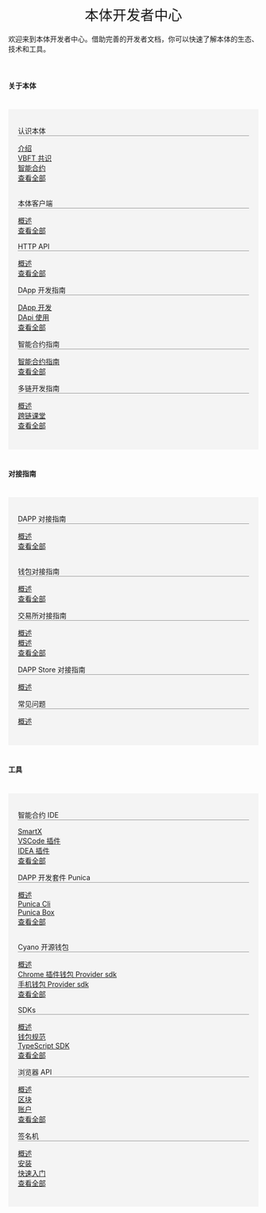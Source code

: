 <!DOCTYPE html>
<html>
  <head>
    <meta charset="utf-8">
    <meta name="viewport" content="width=device-width,initial-scale=1.0">
    <title>docs_homepage</title>
<link href="https://cdn.bootcss.com/twitter-bootstrap/4.2.1/css/bootstrap.min.css" rel="stylesheet">

  </head>
  <style scoped >
  h1, h2 {
    font-weight: normal;
  }
  ul {
    /* list-style-type: none; */
    padding: 0;
    text-align: left;
  }
  li {
    display: block;
    margin: 0;

  }
  ul a {
      font-size:22px;
  font-family:SourceSansPro-Regular;
  font-weight:400;
  color:rgba(110,111,112,1);
  position: relative;
  padding-left: 10px;
  }

  li a::before {
    content: '';
    width:4px;
    height:4px;
    border-radius: 50%;
    background:#000000;
    position: absolute;
      /* display: block; */
      left: 0;
      top: 15px;
  }

  .content-title {
    font-size:22px;
    font-family:SourceSansPro-Bold;
    font-weight:bold;
    color:rgba(0,0,0,1);
    padding-bottom: 10px;
    border-bottom: 1px solid #979797;
    text-align:left;
    margin-bottom:10px;
  }

  .content-container {
    margin:40px 120px;
    padding:40px 30px;
    background:rgba(245,247,247,1);
  }

  .content-container .content-row:first-child {
    margin-bottom: 40px;
  }

  @media screen and (max-width:576px) {
     .content-container {
        margin:40px 20px;
    }
  }

  </style>
  <body>
  <h1 align="center">本体开发者中心</h1>
  <div >欢迎来到本体开发者中心。借助完善的开发者文档，你可以快速了解本体的生态、技术和工具。</div>
    <div ></br></br>
      <h4>关于本体</h4>
      <div class="content-container" style="background-color: #f4f4f4;padding: 1.2rem 1.2rem 2.4rem;margin: 2.4rem 0;" >
          <div class="row content-row">
            <div class="col-sm-4 col-xs-12">
                <p class="content-title" style="border-bottom: 1px solid #979797;">认识本体</p>
                  <div>
                      <div>
                          <a href="#/docs-cn/introduction/01-introduction">介绍</a>
                      </div>
                  </div>
                  <div>
                      <div>
                          <a href="#/docs-cn/introduction/02-VBFT">VBFT 共识</a>
                      </div>
                  </div>
                  <div>
                      <div>
                          <a href="#/docs-cn/introduction/03-smart-contract">智能合约</a>
                      </div>
                  </div>
                  <div>
                      <div>
                          <a href="#/docs-cn/introduction/01-introduction">查看全部</a>
                      </div>
                  </div></br>
            </div>
            <div class="col-sm-4 col-xs-12">
                <p class="content-title" style="border-bottom: 1px solid #979797;">本体客户端</p>
                  <div>
                      <div>
                          <a href="#/docs-cn/ontology-cli/00-overview">概述</a>
                      </div>
                  </div>
                  <div>
                      <div>
                          <a href="#/docs-cn/ontology-cli/00-overview">查看全部</a>
                      </div>
                  </div>
            </div>
            <div class="col-sm-4 col-xs-12">
                <p class="content-title" style="border-bottom: 1px solid #979797;">HTTP API</p>
                  <div>
                      <div>
                          <a href="#/docs-cn/ontology-cli/04-interface-specification">概述</a>
                      </div>
                  </div>
                  <div>
                      <div>
                          <a href="#/docs-cn/ontology-cli/04-interface-specification">查看全部</a>
                      </div>
                  </div>
            </div>
            <div class="col-sm-4 col-xs-12">
                <p class="content-title" style="border-bottom: 1px solid #979797;">DApp 开发指南</p>
                  <div>
                      <div>
                          <a href="#/docs-cn/QuickGuide/00-dapp_development">DApp 开发</a>
                      </div>
                  </div>
                  <div>
                      <div>
                          <a href="#/docs-cn/QuickGuide/00-dapp_development?id=%E4%BD%BF%E7%94%A8-dapi">DApi 使用</a>
                      </div>
                  </div>
                  <div>
                      <div>
                          <a href="#/docs-cn/QuickGuide/00-dapp_development">查看全部</a>
                      </div>
                  </div>
            </div>
            <div class="col-sm-4 col-xs-12">
                <p class="content-title" style="border-bottom: 1px solid #979797;">智能合约指南</p>
                  <div>
                      <div>
                          <a href="#/docs-cn/smartcontract/01-started">智能合约指南</a>
                      </div>
                  </div>
                  <div>
                      <div>
                          <a href="#/docs-cn/smartcontract/01-started">查看全部</a>
                      </div>
                  </div>
            </div>
            <div class="col-sm-4 col-xs-12">
                <p class="content-title" style="border-bottom: 1px solid #979797;">多链开发指南</p>
                  <div>
                      <div>
                          <a href="#/docs-cn/multichain/overview">概述</a>
                      </div>
                  </div>
                  <div>
                      <div>
                          <a href="#/docs-cn/multichain/tutorials">跨链课堂</a>
                      </div>
                  </div> 
                  <div>
                      <div>
                          <a href="#/docs-cn/multichain/overview">查看全部</a>
                      </div>
                  </div>
            </div>
          </div>
      </div>
      <h4>对接指南</h4>
      <div class="content-container" style="background-color: #f4f4f4;padding: 1.2rem 1.2rem 2.4rem;margin: 2.4rem 0;">
          <div class="row content-row">
            <div class="col-sm-4 col-xs-12">
                <p class="content-title"  style="border-bottom: 1px solid #979797;">DAPP 对接指南</p>
                  <div>
                      <div>
                          <a href="#/docs-cn/dApp-Integration/00-dapp_integration">概述</a>
                      </div>
                  </div>
                  <div>
                      <div>
                          <a href="#/docs-cn/dApp-Integration/00-dapp_integration">查看全部</a>
                      </div>
                  </div></br>
            </div>
            <div class="col-sm-4 col-xs-12">
                <p class="content-title"  style="border-bottom: 1px solid #979797;">钱包对接指南</p>
                  <div>
                      <div>
                          <a href="#/docs-cn/Wallet-Integration/00-wallet_integration">概述</a>
                      </div>
                  </div>
                  <div>
                      <div>
                          <a href="#/docs-cn/Wallet-Integration/00-wallet_integration">查看全部</a>
                      </div>
                  </div>
            </div>
            <div class="col-sm-4 col-xs-12">
                <p class="content-title" style="border-bottom: 1px solid #979797;">交易所对接指南</p>
                  <div>
                      <div>
                          <a href="#/docs-cn/exchange-API/00-overview">概述</a>
                      </div>
                  </div>
                  <div>
                      <div>
                          <a href="#/docs-cn/exchange-API/Ontology-%E4%BA%A4%E6%98%93%E6%89%80%E5%AF%B9%E6%8E%A5%E6%96%87%E6%A1%A3">概述</a>
                      </div>
                  </div>
                  <div>
                      <div>
                          <a href="#/docs-cn/exchange-API/Ontology-%E4%BA%A4%E6%98%93%E6%89%80%E5%AF%B9%E6%8E%A5%E6%96%87%E6%A1%A3">查看全部</a>
                      </div>
                  </div>
            </div>
            <div class="col-sm-4 col-xs-12">
                <p class="content-title" style="border-bottom: 1px solid #979797;">DAPP Store 对接指南</p>
                  <div>
                      <div>
                          <a href="#/docs-cn/dapps/overview">概述</a>
                      </div>
                  </div>
            </div>
            <div class="col-sm-4 col-xs-12">
                <p class="content-title" style="border-bottom: 1px solid #979797;">常见问题</p >
                <div>
                    <div>
                        <a href="#/docs-cn/faq/overview">概述</a>
                    </div>
                </div>
            </div>
          </div>
      </div>
      <h4>工具</h4>
      <div class="content-container" style="background-color: #f4f4f4;padding: 1.2rem 1.2rem 2.4rem;margin: 2.4rem 0;">
          <div class="row content-row">
            <div class="col-sm-4 col-xs-12">
                <p class="content-title"  style="border-bottom: 1px solid #979797;">智能合约 IDE</p>
                  <div>
                      <div>
                          <a href="#/docs-cn/SmartX/getting-started">SmartX</a>
                      </div>
                  </div>
                  <div>
                      <div>
                          <a href="#/docs-cn/Punica/sc-extension">VSCode 插件</a>
                      </div>
                  </div>
                  <div>
                      <div>
                          <a href="#/docs-cn/Punica/sc-idea-extension">IDEA 插件</a>
                      </div>
                  </div>
                  <div>
                      <div>
                          <a href="#/docs-cn/SmartX/getting-started">查看全部</a>
                      </div>
                  </div>
            </div>
            <div class="col-sm-4 col-xs-12">
                <p class="content-title"  style="border-bottom: 1px solid #979797;">DAPP 开发套件 Punica</p>
                  <div>
                      <div>
                          <a href="#/docs-cn/Punica/punica">概述</a>
                      </div>
                  </div>
                  <div>
                      <div>
                          <a href="#/docs-cn/Punica/punica-cli">Punica Cli</a>
                      </div>
                  </div>
                  <div>
                      <div>
                          <a href="#/docs-cn/Punica/punica-box">Punica Box</a>
                      </div>
                  </div>
                  <div>
                      <div>
                          <a href="#/docs-cn/Punica/punica">查看全部</a>
                      </div>
                  </div></br>
            </div>
            <div class="col-sm-4 col-xs-12">
                <p class="content-title"  style="border-bottom: 1px solid #979797;">Cyano 开源钱包</p>
                  <div>
                      <div>
                          <a href="#/docs-cn/cyano/00-overview">概述</a>
                      </div>
                  </div>
                  <div>
                      <div>
                          <a href="#/docs-cn/cyano/01-chrome-wallet">Chrome 插件钱包 Provider sdk</a>
                      </div>
                  </div>
                  <div>
                      <div>
                          <a href="#/docs-cn/cyano/02-mobile-provider">手机钱包 Provider sdk</a>
                      </div>
                  </div>
                  <div>
                      <div>
                          <a href="#/docs-cn/cyano/00-overview">查看全部</a>
                      </div>
                  </div>
            </div>
            <div class="col-sm-4 col-xs-12">
                <p class="content-title"  style="border-bottom: 1px solid #979797;">SDKs</p>
                  <div>
                      <div>
                          <a href="#/docs-cn/SDKs/00-overview">概述</a>
                      </div>
                  </div>
                  <div>
                      <div>
                          <a href="#/docs-cn/SDKs/wallet-file-specification">钱包规范</a>
                      </div>
                  </div>
                  <div>
                      <div>
                          <a href="#/docs-cn/SDKs/04-ts-sdk">TypeScript SDK</a>
                      </div>
                  </div>
                  <div>
                      <div>
                          <a href="#/docs-cn/SDKs/00-overview">查看全部</a>
                      </div>
                  </div>
            </div>
            <div class="col-sm-4 col-xs-12">
                <p class="content-title"  style="border-bottom: 1px solid #979797;">浏览器 API</p>
                  <div>
                      <div>
                          <a href="#/docs-cn/explorer/overview">概述</a>
                      </div>
                  </div>
                  <div>
                      <div>
                          <a href="#/docs-cn/explorer/blocks">区块</a>
                      </div>
                  </div>
                  <div>
                      <div>
                          <a href="#/docs-cn/explorer/accounts">账户</a>
                      </div>
                  </div>
                  <div>
                      <div>
                          <a href="#/docs-cn/explorer/overview">查看全部</a>
                      </div>
                  </div>
            </div>
            <div class="col-sm-4 col-xs-12">
                <p class="content-title"  style="border-bottom: 1px solid #979797;">签名机</p>
                  <div>
                      <div>
                          <a href="#/docs-cn/sigsvr/00-overview">概述</a>
                      </div>
                  </div>
                  <div>
                      <div>
                          <a href="#/docs-cn/sigsvr/01-install">安装</a>
                      </div>
                  </div>
                  <div>
                      <div>
                          <a href="#/docs-cn/sigsvr/02-getting-started">快速入门</a>
                      </div>
                  </div>
                  <div>
                      <div>
                          <a href="#/docs-cn/sigsvr/00-overview">查看全部</a>
                      </div>
                  </div>
            </div>
          </div>
      </div>
    </div>
  </body>
</html>
